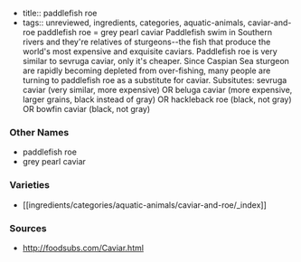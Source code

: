 - title:: paddlefish roe
- tags:: unreviewed, ingredients, categories, aquatic-animals, caviar-and-roe
paddlefish roe = grey pearl caviar Paddlefish swim in Southern rivers and they're relatives of sturgeons--the fish that produce the world's most expensive and exquisite caviars. Paddlefish roe is very similar to sevruga caviar, only it's cheaper. Since Caspian Sea sturgeon are rapidly becoming depleted from over-fishing, many people are turning to paddlefish roe as a substitute for caviar. Subsitutes: sevruga caviar (very similar, more expensive) OR beluga caviar (more expensive, larger grains, black instead of gray) OR hackleback roe (black, not gray) OR bowfin caviar (black, not gray)

### Other Names

* paddlefish roe
* grey pearl caviar

### Varieties

* [[ingredients/categories/aquatic-animals/caviar-and-roe/_index]]

### Sources
* http://foodsubs.com/Caviar.html
